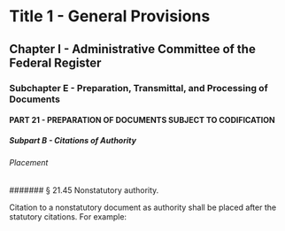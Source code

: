 
# Title 1 - General Provisions
## Chapter I - Administrative Committee of the Federal Register
### Subchapter E - Preparation, Transmittal, and Processing of Documents
#### PART 21 - PREPARATION OF DOCUMENTS SUBJECT TO CODIFICATION
##### Subpart B - Citations of Authority
###### Placement
####### § 21.45 Nonstatutory authority.

Citation to a nonstatutory document as authority shall be placed after the statutory citations. For example:
